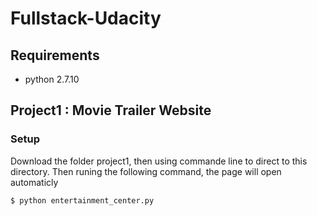 # Fullstack-Udacity

## Requirements
- python 2.7.10


## Project1 : Movie Trailer Website

### Setup
Download the folder project1, then using commande line to direct to this directory.
Then runing the following command, the page will open automaticly
```bash
$ python entertainment_center.py
```
